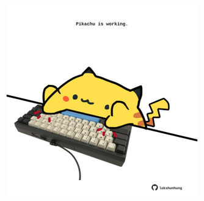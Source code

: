 <!-- built at 31/05/2022, 11:00:55 UTC -->
<p align="center">
  <img width="500" height="500" src="./ReadmeImage.svg">
</p>
